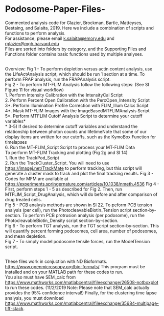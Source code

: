# Podosome-Paper-Files-

Commented analysis code for Glazier, Brockman, Bartle, Matteyses, Destaing, and Salaita, 2019. 
Here we include a combination of scripts and functions to perform analysis. <br/>
For assistance, please email k.salaita@emory.edu and rglazier@mgh.harvard.edu<br/>
Files are sorted into folders by category, and the Supporting Files and Functions folder contains basic functions used by multiple analyses. <br/><br/>

Overview:
Fig 1 - To perform depletion versus actin content analysis, use the LifeActAnalysis script, which should be run 1 section at a time. To perform FRAP analysis, run the FRAPAnalysis script. <br/>
Fig 2 - To perform MT-FLIM Analysis follow the following steps: (See SI Figure 11 for visual workflow)<br/>
        1. Perform Intensity Calibration with the IntensityCal Script<br/>
        2. Perform Percent Open Calibration with the PercOpen_Intensity Script<br/>
        3*. Perform Illumination Profile Correction with FLIM_Illum Calcs Script<br/>
        4*. Mask MT-FLIM Images with the ImageBasedMTFLIMAnalysis Script <br/>
        5*. Perform MTFLIM Cutoff Analysis Script to determine your cutoff variables*<br/>
          * 3-5) If desired to determine cutoff variables and understand the relationship between photon counts and               lifetimeNote that some of our display items are written for our cutoffs, such as the KymoBox Function for             timelapses <br/>
        6. Run the MT-FLIM_Script Script to process your MT-FLIM Data<br/>
        To perform MT-FLIM Tracking and plotting (Fig 2g and SI 14)<br/>
        1. Run the TrackPod_Script<br/>
        2. Run the TrackCluster_Script. You will need to use https://imagej.net/TrackMate to perform tracking, but this script will generate a cluster mask to track and plot the final tracking results. 
Fig 3 - Codes for MFM are available at https://experiments.springernature.com/articles/10.1038/nmeth.4536
Fig 4 - First, perform steps 1 - 5 as described for Fig 2. Then, run MTFLIM_Script_DrugAnalysis, which will do before and after comparison of drug treated cells. <br/>
Fig 5 - PCB analysis methods are shown in SI 22. To peform PCB tension analysis (per cell), run the PhotocleavableBiotin_Tension script section-by-section. To perform PCB protrusion analysis (per podosome), run the PhotocleavableBiotin_Density script section-by-section.<br/>
Fig 6 - To perform TGT analysis, run the TGT script section-by-section. This will quantify percent forming podosomes, cell area, number of podosomes, and mean depletion. <br/>
Fig 7 - To simply model podosome tensile forces, run the ModelTension script. <br/><br/>
        

These files work in conjuction with ND Bioformats. https://www.openmicroscopy.org/bio-formats/ This program must be installed and on your MATLAB path for these codes to run. <br/>
You also must have SEM_calc from https://www.mathworks.com/matlabcentral/fileexchange/26508-notboxplot to run these codes.
(11/2/2019 Note: Please note that SEM_calc actually provides the 95% confidence interval!) Finally, for the clustering time lapse analysis, you must download https://www.mathworks.com/matlabcentral/fileexchange/35684-multipage-tiff-stack. 

